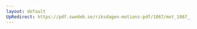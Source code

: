 ```yaml
---
layout: default
UpRedirect: https://pdf.swedeb.se/riksdagen-motions-pdf/1867/mot_1867__ak__00149/mot_1867__ak__00149_002.pdf
---
```

